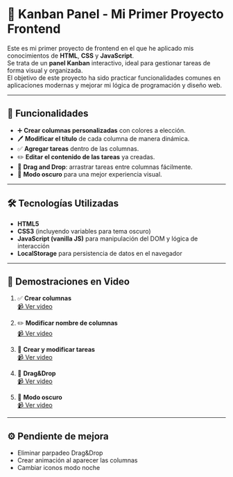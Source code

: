 # 🧩 Kanban Panel - Mi Primer Proyecto Frontend

Este es mi primer proyecto de frontend en el que he aplicado mis conocimientos de **HTML**, **CSS** y **JavaScript**.  
Se trata de un **panel Kanban** interactivo, ideal para gestionar tareas de forma visual y organizada.  
El objetivo de este proyecto ha sido practicar funcionalidades comunes en aplicaciones modernas y mejorar mi lógica de programación y diseño web.

---

## 🚀 Funcionalidades

- ➕ **Crear columnas personalizadas** con colores a elección.
- 🖊️ **Modificar el título** de cada columna de manera dinámica.
- ✅ **Agregar tareas** dentro de las columnas.
- ✏️ **Editar el contenido de las tareas** ya creadas.
- 🧲 **Drag and Drop**: arrastrar tareas entre columnas fácilmente.
- 🌙 **Modo oscuro** para una mejor experiencia visual.

---

## 🛠️ Tecnologías Utilizadas

- **HTML5**
- **CSS3** (incluyendo variables para tema oscuro)
- **JavaScript (vanilla JS)** para manipulación del DOM y lógica de interacción
- **LocalStorage** para persistencia de datos en el navegador

---

## 🎥 Demostraciones en Video

1. ✅ **Crear columnas**  
   [📹 Ver video](./readme_resources/Crear_columnas.mp4)

2. ✏️ **Modificar nombre de columnas**  
   [📹 Ver video](./readme_resources/cambiar_nombre_columnas.mp4)

3. 📝 **Crear y modificar tareas**  
   [📹 Ver video](./readme_resources/Creacion_tareas_y_modificacion.mp4)

4. 🧲 **Drag&Drop**  
    [📹 Ver video](./readme_resources/drag&drop.mp4)

5. 🌙 **Modo oscuro**  
    [📹 Ver video](./readme_resources/modo_oscuro.mp4)

---

## ⚙ Pendiente de mejora

- Eliminar parpadeo Drag&Drop
- Crear animación al aparecer las columnas
- Cambiar iconos modo noche
